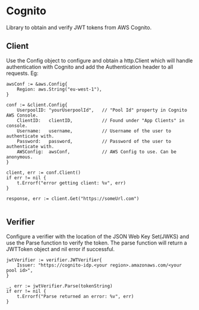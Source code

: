 # Cognito
Library to obtain and verify JWT tokens from AWS Cognito.

## Client
Use the Config object to configure and obtain a http.Client which will handle authentication with Cognito and
add the Authentication header to all requests. Eg:

```
awsConf := &aws.Config{
    Region: aws.String("eu-west-1"),
}

conf := &client.Config{
    UserpoolID: "yourUserpoolId",   // "Pool Id" property in Cognito AWS Console.
    ClientID:   clientID,           // Found under "App Clients" in console.
    Username:   username,           // Username of the user to authenticate with.
    Password:   password,           // Password of the user to authenticate with.
    AWSConfig:  awsConf,            // AWS Config to use. Can be anonymous.
}

client, err := conf.Client()
if err != nil {
    t.Errorf("error getting client: %v", err)
}

response, err := client.Get("https://someUrl.com")
	
```

## Verifier
Configure a verifier with the location of the JSON Web Key Set(JWKS) and use the Parse function to verify the
token. The parse function will return a JWTToken object and nil error if successful.

```
jwtVerifier := verifier.JWTVerifier{
    Issuer: "https://cognito-idp.<your region>.amazonaws.com/<your pool id>",
}

_, err := jwtVerifier.Parse(tokenString)
if err != nil {
    t.Errorf("Parse returned an error: %v", err)
}
```